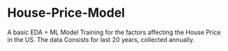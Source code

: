 # House-Price-Model
A basic EDA + ML Model Training for the factors affecting the House Price in the US.
The data Consists for last 20 years, collected annually.
